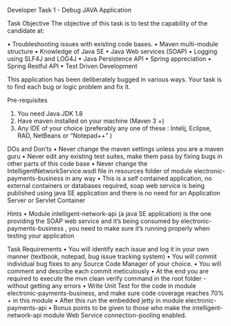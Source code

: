 Developer Task 1 - Debug JAVA Application

Task Objective
The objective of this task is to test the capability of the candidate at:

•	Troubleshooting issues with existing code bases.
•	Maven multi-module structure
•	Knowledge of Java SE
•	Java Web services (SOAP)
•	Logging using SLF4J and LOG4J
•	Java Persistence API
•	Spring appreciation
•	Spring Restful API
•	Test Driven Development

This application has been deliberately bugged in various ways. Your task is to find each bug or logic problem
and fix it.

Pre-requisites
1.	You need Java JDK 1.8
2.	Have maven installed on your machine (Maven 3 +)
3.	Any IDE of your choice (preferably any one of these : Intelij, Eclipse, RAD, NetBeans or “Notepad++” )

DOs and Don’ts
•	Never change the maven settings unless you are a maven guru
•	Never edit any existing test suites, make them pass by fixing bugs in other parts of this code base
•	Never change the IntelligentNetworkService.wsdl file in resources folder of module electronic-payments-business in any way
•	This is a self contained application, no external containers or databases required, soap web service is being published using java SE application and there is no need for an Application Server or Servlet Container

Hints
•	Module intelligent-network-api (a java SE application) is the one providing the SOAP web service and it’s being consumed by electronic-payments-business , you need to make sure it’s running properly when testing your application

Task Requirements
•	You will identify each issue and log it in your own manner (textbook, notepad, bug issue tracking system)
•	You will commit individual bug fixes to any Source Code Manager of your choice.
•	You will comment and describe each commit meticulously
•	At the end you are required to execute the mvn clean verify command in the root folder - without getting any errors
•	Write Unit Test for the code in module electronic-payments-business, and make sure code coverage reaches 70% + in this module
•	After this run the embedded jetty in module electronic-payments-api
•	Bonus points to be given to those who make the intelligent-network-api module Web Service connection-pooling enabled.

